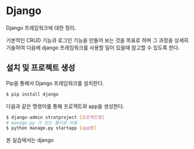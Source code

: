 

# Django

Django 프레임워크에 대한 정리.  

기본적인 CRUD 기능과 로그인 기능을 만들어 보는 것을 목표로 하며 그 과정을 상세히 기술하여 다음에 django 프레임워크를 사용할 일이 있을때 참고할 수 있도록 한다.





## 설치 및 프로젝트 생성

Pip을 통해서 Django 프레임워크를 설치한다. 

```bash
$ pip install django
```

  

다음과 같은 명령어를 통해 프로젝트와 app을 생성한다.

```bash
$ django-admin stratproject [프로젝트명]
# manage.py 가 있는 폴더로 이동
$ python manage.py startapp [app명]
```

본 실습에서는 django

## 


